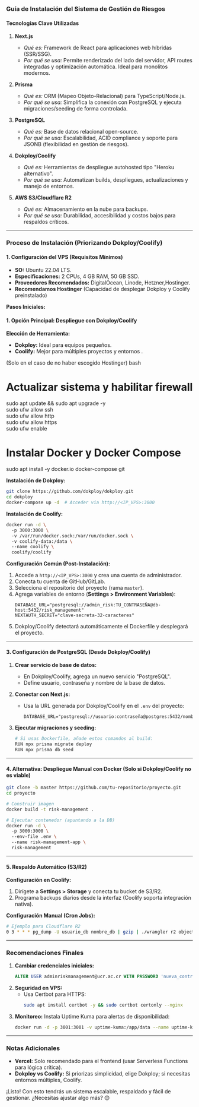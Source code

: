 ### **Guía de Instalación del Sistema de Gestión de Riesgos**  
#### **Tecnologías Clave Utilizadas**  
1. **Next.js**  
   - *Qué es:* Framework de React para aplicaciones web híbridas (SSR/SSG).  
   - *Por qué se usa:* Permite renderizado del lado del servidor, API routes integradas y optimización automática. Ideal para monolitos modernos.  

2. **Prisma**  
   - *Qué es:* ORM (Mapeo Objeto-Relacional) para TypeScript/Node.js.  
   - *Por qué se usa:* Simplifica la conexión con PostgreSQL y ejecuta migraciones/seeding de forma controlada.  

3. **PostgreSQL**  
   - *Qué es:* Base de datos relacional open-source.  
   - *Por qué se usa:* Escalabilidad, ACID compliance y soporte para JSONB (flexibilidad en gestión de riesgos).  

4. **Dokploy/Coolify**  
   - *Qué es:* Herramientas de despliegue autohosted tipo "Heroku alternativo".  
   - *Por qué se usa:* Automatizan builds, despliegues, actualizaciones y manejo de entornos.  

5. **AWS S3/Cloudflare R2**  
   - *Qué es:* Almacenamiento en la nube para backups.  
   - *Por qué se usa:* Durabilidad, accesibilidad y costos bajos para respaldos críticos.  

---

### **Proceso de Instalación (Priorizando Dokploy/Coolify)**  

#### **1. Configuración del VPS (Requisitos Mínimos)**  
- **SO:** Ubuntu 22.04 LTS.  
- **Especificaciones:** 2 CPUs, 4 GB RAM, 50 GB SSD.  
- **Proveedores Recomendados:** DigitalOcean, Linode, Hetzner,Hostinger.
- **Recomendamos Hostinger** (Capacidad de desplegar Dokploy y Coolify preinstalado)

**Pasos Iniciales:**  

#### **1. Opción Principal: Despliegue con Dokploy/Coolify**  
**Elección de Herramienta:**  
- **Dokploy:** Ideal para equipos pequeños.  
- **Coolify:** Mejor para múltiples proyectos y entornos .


(Solo en el caso de no haber escogido Hostinger)
bash
# Actualizar sistema y habilitar firewall  
sudo apt update && sudo apt upgrade -y  
sudo ufw allow ssh  
sudo ufw allow http  
sudo ufw allow https  
sudo ufw enable  

# Instalar Docker y Docker Compose  
sudo apt install -y docker.io docker-compose git  

**Instalación de Dokploy:**  
```bash  
git clone https://github.com/dokploy/dokploy.git  
cd dokploy  
docker-compose up -d  # Acceder via http://<IP_VPS>:3000  
```  

**Instalación de Coolify:**  
```bash  
docker run -d \  
  -p 3000:3000 \  
  -v /var/run/docker.sock:/var/run/docker.sock \  
  -v coolify-data:/data \  
  --name coolify \  
  coolify/coolify  
```  

**Configuración Común (Post-Instalación):**  
1. Accede a `http://<IP_VPS>:3000` y crea una cuenta de administrador.  
2. Conecta tu cuenta de GitHub/GitLab.  
3. Selecciona el repositorio del proyecto (rama `master`).  
4. Agrega variables de entorno (**Settings > Environment Variables**):  
   ```env  
   DATABASE_URL="postgresql://admin_risk:TU_CONTRASEÑA@db-host:5432/risk_management"  
   NEXTAUTH_SECRET="clave-secreta-32-caracteres"  
   ```  
5. Dokploy/Coolify detectará automáticamente el Dockerfile y desplegará el proyecto.  

---

#### **3. Configuración de PostgreSQL (Desde Dokploy/Coolify)**  
1. **Crear servicio de base de datos:**  
   - En Dokploy/Coolify, agrega un nuevo servicio "PostgreSQL".  
   - Define usuario, contraseña y nombre de la base de datos.  

2. **Conectar con Next.js:**  
   - Usa la URL generada por Dokploy/Coolify en el `.env` del proyecto:  
     ```env  
     DATABASE_URL="postgresql://usuario:contraseña@postgres:5432/nombre_db"  
     ```  

3. **Ejecutar migraciones y seeding:**  
   ```bash  
   # Si usas Dockerfile, añade estos comandos al build:  
   RUN npx prisma migrate deploy  
   RUN npx prisma db seed  
   ```  

---

#### **4. Alternativa: Despliegue Manual con Docker (Solo si Dokploy/Coolify no es viable)**  
```bash  
git clone -b master https://github.com/tu-repositorio/proyecto.git  
cd proyecto  

# Construir imagen  
docker build -t risk-management .  

# Ejecutar contenedor (apuntando a la DB)  
docker run -d \  
  -p 3000:3000 \  
  --env-file .env \  
  --name risk-management-app \  
  risk-management  
```  

---

#### **5. Respaldo Automático (S3/R2)**  
**Configuración en Coolify:**  
1. Dirígete a **Settings > Storage** y conecta tu bucket de S3/R2.  
2. Programa backups diarios desde la interfaz (Coolify soporta integración nativa).  

**Configuración Manual (Cron Jobs):**  
```bash  
# Ejemplo para Cloudflare R2  
0 3 * * * pg_dump -U usuario_db nombre_db | gzip | ./wrangler r2 object put r2://bucket/backup-$(date +\%F).sql.gz  
```  

---

### **Recomendaciones Finales**  
1. **Cambiar credenciales iniciales:**  
   ```sql  
   ALTER USER adminriskmanagement@ucr.ac.cr WITH PASSWORD 'nueva_contraseña_COMPLEJA';  
   ```  
2. **Seguridad en VPS:**  
   - Usa Certbot para HTTPS:  
     ```bash  
     sudo apt install certbot -y && sudo certbot certonly --nginx  
     ```  
3. **Monitoreo:** Instala Uptime Kuma para alertas de disponibilidad:  
   ```bash  
   docker run -d -p 3001:3001 -v uptime-kuma:/app/data --name uptime-kuma louislam/uptime-kuma  
   ```  

---

### **Notas Adicionales**  
- **Vercel:** Solo recomendado para el frontend (usar Serverless Functions para lógica crítica).  
- **Dokploy vs Coolify:** Si priorizas simplicidad, elige Dokploy; si necesitas entornos múltiples, Coolify.  

¡Listo! Con esto tendrás un sistema escalable, respaldado y fácil de gestionar. ¿Necesitas ajustar algo más? 😊
